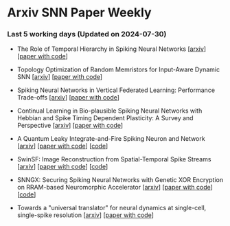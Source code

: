 # Arxiv SNN Paper Weekly


 ### **Last 5 working days (Updated on 2024-07-30)** 


- The Role of Temporal Hierarchy in Spiking Neural Networks [[arxiv](https://arxiv.org/abs/2407.18838)] [[paper with code](https://paperswithcode.com/paper/the-role-of-temporal-hierarchy-in-spiking)]

- Topology Optimization of Random Memristors for Input-Aware Dynamic SNN [[arxiv](https://arxiv.org/abs/2407.18625)] [[paper with code](https://paperswithcode.com/paper/topology-optimization-of-random-memristors)]

- Spiking Neural Networks in Vertical Federated Learning: Performance Trade-offs [[arxiv](https://arxiv.org/abs/2407.17672)] [[paper with code](https://paperswithcode.com/paper/spiking-neural-networks-in-vertical-federated)]

- Continual Learning in Bio-plausible Spiking Neural Networks with Hebbian and Spike Timing Dependent Plasticity: A Survey and Perspective [[arxiv](https://arxiv.org/abs/2407.17305)] [[paper with code](https://paperswithcode.com/paper/continual-learning-in-bio-plausible-spiking)]

- A Quantum Leaky Integrate-and-Fire Spiking Neuron and Network [[arxiv](https://arxiv.org/abs/2407.16398)] [[paper with code](https://paperswithcode.com/paper/a-quantum-leaky-integrate-and-fire-spiking)] [[code](https://github.com/deanbrand/QSNN)]

- SwinSF: Image Reconstruction from Spatial-Temporal Spike Streams [[arxiv](https://arxiv.org/abs/2407.15708)] [[paper with code](https://paperswithcode.com/paper/swinsf-image-reconstruction-from-spatial)] [[code](https://github.com/bupt-ai-cz/SwinSF)]

- SNNGX: Securing Spiking Neural Networks with Genetic XOR Encryption on RRAM-based Neuromorphic Accelerator [[arxiv](https://arxiv.org/abs/2407.15152)] [[paper with code](https://paperswithcode.com/paper/snngx-securing-spiking-neural-networks-with)] [[code](https://github.com/u3556440/SNNGX_qSNN_encryption)]

- Towards a "universal translator" for neural dynamics at single-cell, single-spike resolution [[arxiv](https://arxiv.org/abs/2407.14668)] [[paper with code](https://paperswithcode.com/paper/towards-a-universal-translator-for-neural)]

